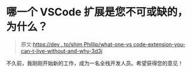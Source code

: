 # 哪一个 VSCode 扩展是您不可或缺的，为什么？

> 原文:[https://dev . to/shim Phillip/what-one-vs code-extension-you-can-t-live-without-and-why-3d3j](https://dev.to/shimphillip/what-is-one-vscode-extension-you-can-t-live-without-and-why-3d3j)

不久前，我刚刚开始新的工作，成为一名全栈开发人员。希望获得您的意见！